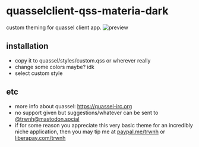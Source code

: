 # quasselclient-qss-materia-dark
custom theming for quassel client app.
![preview](https://imgur.com/EJ3MizR.png)

## installation
- copy it to quassel/styles/custom.qss or wherever really
- change some colors maybe? idk
- select custom style

## etc
- more info about quassel: https://quassel-irc.org
- no support given but suggestions/whatever can be sent to [@trwnh@mastodon.social](https://mastodon.social/@trwnh)
- if for some reason you appreciate this very basic theme for an incredibly niche application, then you may tip me at [paypal.me/trwnh](http://paypal.me/trwnh) or [liberapay.com/trwnh](http://liberapay.com/trwnh)
